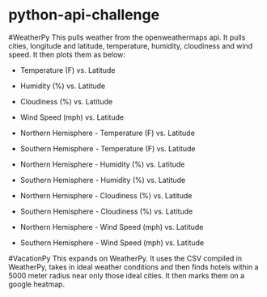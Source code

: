 # python-api-challenge

#WeatherPy
This pulls weather from the openweathermaps api. It pulls cities, longitude and latitude, temperature, humidity, cloudiness and wind speed. It then plots them as below:

* Temperature (F) vs. Latitude
* Humidity (%) vs. Latitude
* Cloudiness (%) vs. Latitude
* Wind Speed (mph) vs. Latitude

* Northern Hemisphere - Temperature (F) vs. Latitude
* Southern Hemisphere - Temperature (F) vs. Latitude
* Northern Hemisphere - Humidity (%) vs. Latitude
* Southern Hemisphere - Humidity (%) vs. Latitude
* Northern Hemisphere - Cloudiness (%) vs. Latitude
* Southern Hemisphere - Cloudiness (%) vs. Latitude
* Northern Hemisphere - Wind Speed (mph) vs. Latitude
* Southern Hemisphere - Wind Speed (mph) vs. Latitude

#VacationPy
This expands on WeatherPy. It uses the CSV compiled in WeatherPy, takes in ideal weather conditions and then finds hotels within a 5000 meter radius near only those ideal cities. It then marks them on a google heatmap. 
